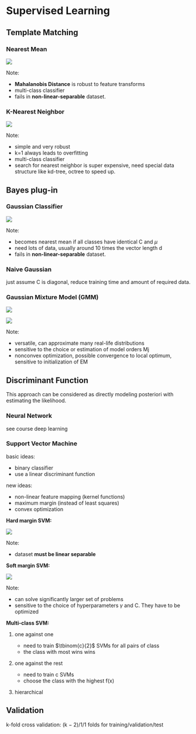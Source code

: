 # Supervised Learning

## Template Matching

### Nearest Mean

![](pics/nearest_mean.png)

Note:

- **Mahalanobis Distance** is robust to feature transforms
- multi-class classifier
- fails in **non-linear-separable** dataset.

### K-Nearest Neighbor

![](pics/k_nearesr_neighbor.png)

Note:

- simple and very robust
- k=1 always leads to overfitting
- multi-class classifier
- search for nearest neighbor is super expensive, need special data structure like kd-tree, octree to speed up.

## Bayes plug-in

### Gaussian Classifier

![](pics/gaussian_classifier.png)

Note:

- becomes nearest mean if all classes have identical C and $\mu$
- need lots of data, usually around 10 times the vector length d
- fails in **non-linear-separable** dataset.

### Naive Gaussian

just assume C is diagonal, reduce training time and amount of required data.

### Gaussian Mixture Model (GMM)

![](pics/GMM_0.png)

![](pics/GMM_1.png)

Note:

- versatile, can approximate many real-life distributions
- sensitive to the choice or estimation of model orders Mj
- nonconvex optimization, possible convergence to local optimum, sensitive to initialization of EM

## Discriminant Function

This approach can be considered as directly modeling posteriori with estimating the likelihood.

### Neural Network

see course deep learning

### Support Vector Machine

basic ideas:

- binary classifier
- use a linear discriminant function

new ideas:

- non-linear feature mapping (kernel functions)
- maximum margin (instead of least squares)
- convex optimization

**Hard margin SVM:**

![](pics/hard_SVM.png)

Note:

- dataset **must be linear separable**

**Soft margin SVM:**

![](pics/soft_SVM.png)

Note:

- can solve significantly larger set of problems
- sensitive to the choice of hyperparameters $\gamma$ and C. They have to be optimized

**Multi-class SVM:** 

1. one against one
   - need to train $\tbinom{c}{2}$ SVMs for all pairs of class
   - the class with most wins wins

2. one against the rest
   - need to train c SVMs
   - choose the class with the highest f(x)

3. hierarchical


## Validation

k-fold cross validation: (k − 2)/1/1 folds for training/validation/test